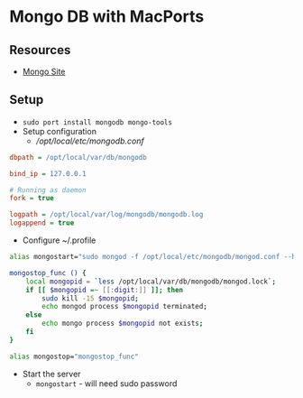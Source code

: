 # Mongo DB with MacPorts
## Resources
* [Mongo Site](https://docs.mongodb.com/)
## Setup
* `sudo port install mongodb mongo-tools`
* Setup configuration
    * */opt/local/etc/mongodb.conf*
```ini
dbpath = /opt/local/var/db/mongodb

bind_ip = 127.0.0.1

# Running as daemon
fork = true

logpath = /opt/local/var/log/mongodb/mongodb.log
logappend = true
```
* Configure ~/.profile
```bash
alias mongostart="sudo mongod -f /opt/local/etc/mongodb/mongod.conf --httpinterface"

mongostop_func () {
	local mongopid = `less /opt/local/var/db/mongodb/mongod.lock`;
	if [[ $mongopid =~ [[:digit:]] ]]; then
		sudo kill -15 $mongopid;
		echo mongod process $mongopid terminated;
	else
		echo mongo process $mongopid not exists;
	fi
}

alias mongostop="mongostop_func"
```
* Start the server
    * `mongostart` - will need sudo password
